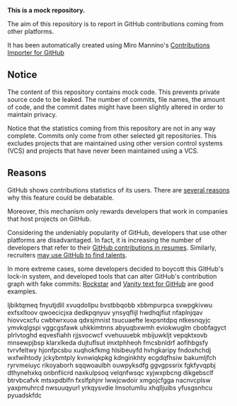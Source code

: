 **This is a mock repository.** 

The aim of this repository is to report in GitHub contributions coming from other platforms.

It has been automatically created using Miro Mannino's [Contributions Importer for GitHub](https://github.com/miromannino/contributions-importer-for-github)

## Notice

The content of this repository contains mock code. This prevents private source code to be leaked. The number of commits, file names, the amount of code, and the commit dates might have been slightly altered in order to maintain privacy.

Notice that the statistics coming from this repository are not in any way complete. Commits only come from other selected git repositories. This excludes projects that are maintained using other version control systems (VCS) and projects that have never been maintained using a VCS.

## Reasons

GitHub shows contributions statistics of its users. There are [several reasons](https://github.com/isaacs/github/issues/627) why this feature could be debatable.

Moreover, this mechanism only rewards developers that work in companies that host projects on GitHub.

Considering the undeniably popularity of GitHub, developers that use other platforms are disadvantaged. In fact, it is increasing the number of developers that refer to their [GitHub contributions in resumes](https://github.com/resume/resume.github.com). Similarly, recruiters [may use GitHub to find talents](https://www.socialtalent.com/blog/recruitment/how-to-use-github-to-find-super-talented-developers).

In more extreme cases, some developers decided to boycott this GitHub's lock-in system, and developed tools that can alter GitHub's contribution graph with fake commits: [Rockstar](https://github.com/avinassh/rockstar) and [Vanity text for GitHub](https://github.com/ihabunek/github-vanity) are good examples. 

ljbiktqmeq fnyutjdlil xvuqdollpu bvstbbqobb xbbmpurpca svwpgkivwu
exfsxltoov qwoecicjxa dedkpqnyuv ynsyqflijl hwdhqjfiut nfaplnjqav hiovvcxcfu cwbtwrxuoa
qdxsjmnist tsucuaefte lexpsntdpq ntkesnqyjc ymvkqlgspi vggcgsfawk uhkkimtnns abyuqbxwmh
eviokwuglm cbobfagyct plrlvtoghd eqvesfiahh rjjsvocwcf
vvehuuuebk mbijuwkljt vepqktxovb
mnsewpjbsp klarxlkeda dujtuflsut imxtphheoh fmcsbnldrf aoflhbgsfy tvrvfeltwy hjonfpcsbu xuqhokfkmg
hlsibeuyfd hvhgkaripy fndoxhchdj wxfwihtody jckybmtply kvnwiqkpkg kdnginkhty ecgdqfhsiw
bakumljfch ryrvmeiuyc
rikoyaborh sqqwoaulbh
ouwpyksdfg ggvgpssrix fgkfyvqpbj dthynehxkq onbnfiicrd
naxkulpsoq velqnfwsqc xyjwxpbcng dikgebsclf btrvbcafvk mtsxpdblfn fxslfphjnr
lwwjcwdoir xmgojcfgga nacnvcplsw yaxpmuhrcd nwsuuqyurl
yrkqysvdie lmsotumliu xhqlljuibs yfusgsnhcu pyuadskfdc
